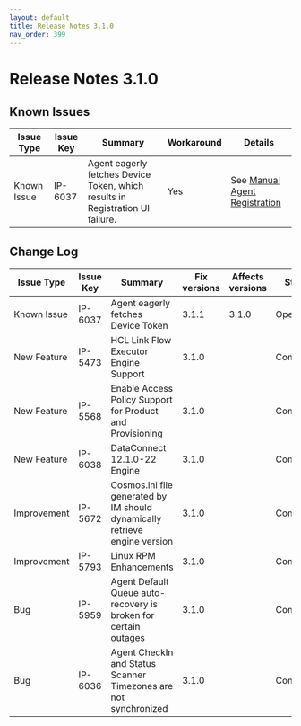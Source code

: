 ```yaml
---
layout: default
title: Release Notes 3.1.0
nav_order: 399
---
```

# Release Notes 3.1.0

## Known Issues

| Issue Type  | Issue Key | Summary                                                                       | Workaround   | Details                                                                                              |
|-------------|-----------|-------------------------------------------------------------------------------|--------------|------------------------------------------------------------------------------------------------------|
| Known Issue | IP-6037   | Agent eagerly fetches Device Token, which results in Registration UI failure. | Yes          | See [Manual Agent Registration](../integration-agent/troubleshooting/manual-agent-registration.html) |

## Change Log

| Issue Type  | Issue Key | Summary                                                                    | Fix versions | Affects versions | Status      |
|-------------|-----------|----------------------------------------------------------------------------|--------------|------------------|-------------|
| Known Issue | IP-6037   | Agent eagerly fetches Device Token                                         | 3.1.1        | 3.1.0            | Open        |
| New Feature | IP-5473   | HCL Link Flow Executor Engine Support                                      | 3.1.0        |                  | Completed   |
| New Feature | IP-5568   | Enable Access Policy Support for Product and Provisioning                  | 3.1.0        |                  | Completed   |
| New Feature | IP-6038   | DataConnect 12.1.0-22 Engine                                               | 3.1.0        |                  | Completed   |
| Improvement | IP-5672   | Cosmos.ini file generated by IM should dynamically retrieve engine version | 3.1.0        |                  | Completed   |
| Improvement | IP-5793   | Linux RPM Enhancements                                                     | 3.1.0        |                  | Completed   |
| Bug         | IP-5959   | Agent Default Queue auto-recovery is broken for certain outages            | 3.1.0        |                  | Completed   |
| Bug         | IP-6036   | Agent CheckIn and Status Scanner Timezones are not synchronized            | 3.1.0        |                  | Completed   |